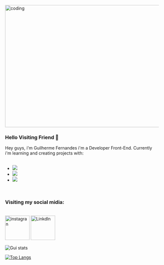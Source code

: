 <img align="center" alt="coding" width="900" height="400" src="https://res.cloudinary.com/practicaldev/image/fetch/s--sNXjzc6P--/c_limit%2Cf_auto%2Cfl_progressive%2Cq_66%2Cw_880/https://media1.tenor.com/images/0c34272909ee2a4db5606a014082312b/tenor.gif%3Fitemid%3D15828752"/>


### Hello Visiting Friend :wave:


Hey guys, i'm Guilherme Fernandes i'm a Developer Front-End. Currently i'm learning and creating projects with:
<br>
<br>
- <img src="https://img.shields.io/badge/HTML5-E34F26?style=for-the-badge&logo=html5&logoColor=white"/>
- <img src="https://img.shields.io/badge/CSS-239120?&style=for-the-badge&logo=css3&logoColor=white"/>

- <img src="https://img.shields.io/badge/JavaScript-323330?style=for-the-badge&logo=javascript&logoColor=F7DF1E"/>
<br>

### Visiting my social midia:
<br>
<a target="blank" href="https://www.instagram.com/psico.guii/"><img alt="instagran" widt="80px" height="80px" src="https://cdn-images-1.medium.com/max/1200/1*CPgwLHR6jno_tOmF0--7eg.jpeg"></a>
<a target="blank" href="https://www.linkedin.com/in/guilherme-fernandes-a094a6178/"><img alt="Linkdln" widt="80px" height="80px" src="https://logosmarcas.net/wp-content/uploads/2020/04/Linkedin-Logo.png"></a>
<br>
   
   
![Gui stats](https://github-readme-stats.vercel.app/api?username=guilhermefpereira&hide=contribs,prs)

[![Top Langs](https://github-readme-stats.vercel.app/api/top-langs/?username=guilhermefpereira)](https://github.com/anuraghazra/github-readme-stats)




<!--
**GuilhermeFPereira/GuilhermeFPereira** is a ✨ _special_ ✨ repository because its `README.md` (this file) appears on your GitHub profile.

Here are some ideas to get you started:

- 🔭 I’m currently working on ...
- 🌱 I’m currently learning ...
- 👯 I’m looking to collaborate on ...
- 🤔 I’m looking for help with ...
- 💬 Ask me about ...
- 📫 How to reach me: ...
- 😄 Pronouns: ...
- ⚡ Fun fact: ...
-->
